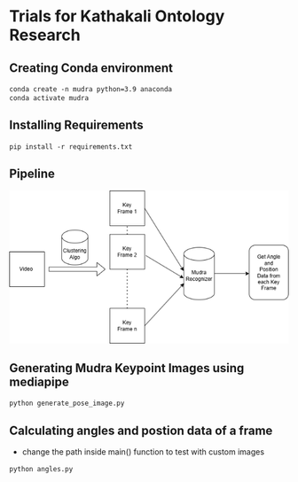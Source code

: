 # Trials for Kathakali Ontology Research

## Creating Conda environment
```
conda create -n mudra python=3.9 anaconda
conda activate mudra
```

## Installing Requirements
```
pip install -r requirements.txt
```

## Pipeline
<img src="./assets/pipeline.png">

## Generating Mudra Keypoint Images using mediapipe
```
python generate_pose_image.py
```

## Calculating angles and postion data of a frame
- change the path inside main() function to test with custom images
```
python angles.py
```

